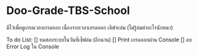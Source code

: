 # Doo-Grade-TBS-School

มีไว้เพื่อดูเกรดเวลาเกรดออก เนื่องจากเวลาเกรดออก เซิฟจะล่ม (ไม่รู้ล่มห่าอะไรนักหนา)

To do List:
[] ทดสอบระบบในวันที่เซืฟล่ม (อีกนาน)
[] Print เกรดออกผ่าน Console
[] ลบ Error Log ใน Console
